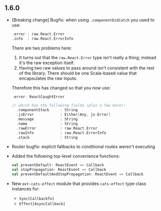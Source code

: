 ## 1.6.0

* [Breaking change] Bugfix: when using `.componentDidCatch` you used to use:

    ```scala
    .error : raw.React.Error
    .info  : raw.React.ErrorInfo
    ```

  There are two problems here:

  1. It turns out that the `raw.React.Error` type isn't really a thing; instead it's the raw exception itself.
  2. Having two raw values to pass around isn't consistent with the rest of the library. There should be one Scala-based
     value that encapsulates the raw inputs.

  Therefore this has changed so that you now use:

    ```scala
    .error: ReactCaughtError

    // which has the following fields (plus a few more):
      .componentStack     : String
      .jsError            : Either[Any, js.Error]
      .message            : String
      .name               : String
      .rawError           : raw.React.Error
      .rawInfo            : raw.React.ErrorInfo
      .stack              : String
    ```

* Router bugfix: explicit fallbacks to conditional routes weren't executing

* Added the following top-level convenience functions:

    ```scala
    val preventDefault: ReactEvent => Callback
    val stopPropagation: ReactEvent => Callback
    val preventDefaultAndStopPropagation: ReactEvent => Callback
    ```
    
* New `ext-cats-effect` module that provides `cats-effect` type class instances for:
  * `Sync[CallbackTo]`
  * `Effect[AsyncCallback]`
